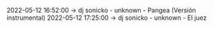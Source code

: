2022-05-12 16:52:00 -> dj sonicko - unknown - Pangea (Versión instrumental)
2022-05-12 17:25:00 -> dj sonicko - unknown - El juez
